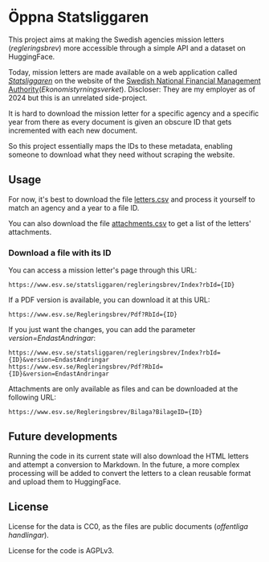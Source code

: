 # Öppna Statsliggaren

This project aims at making the Swedish agencies mission letters (*regleringsbrev*) more accessible through a simple API and a dataset on HuggingFace.

Today, mission letters are made available on a web application called [*Statsliggaren*](https://www.esv.se/statsliggaren) on the website of the [Swedish National Financial Management Authority](https://www.esv.se/english/)(*Ekonomistyrningsverket*). Discloser: They are my employer as of 2024 but this is an unrelated side-project.

It is hard to download the mission letter for a specific agency and a specific year from there as every document is given an obscure ID that gets incremented with each new document.

So this project essentially maps the IDs to these metadata, enabling someone to download what they need without scraping the website.

## Usage

For now, it's best to download the file [letters.csv](letters.csv) and process it yourself to match an agency and a year to a file ID.

You can also download the file [attachments.csv](attachments.csv) to get a list of the letters' attachments.

### Download a file with its ID

You can access a mission letter's page through this URL:

```text
https://www.esv.se/statsliggaren/regleringsbrev/Index?rbId={ID}
```

If a PDF version is available, you can download it at this URL:

```text
https://www.esv.se/Regleringsbrev/Pdf?RbId={ID}
```

If you just want the changes, you can add the parameter *version=EndastAndringar*:

```text
https://www.esv.se/statsliggaren/regleringsbrev/Index?rbId={ID}&version=EndastAndringar
https://www.esv.se/Regleringsbrev/Pdf?RbId={ID}&version=EndastAndringar
```

Attachments are only available as files and can be downloaded at the following URL:

```text
https://www.esv.se/Regleringsbrev/Bilaga?BilageID={ID}
```

## Future developments

Running the code in its current state will also download the HTML letters and attempt a conversion to Markdown. In the future, a more complex processing will be added to convert the letters to a clean reusable format and upload them to HuggingFace.

## License

License for the data is CC0, as the files are public documents (*offentliga handlingar*).

License for the code is AGPLv3.
